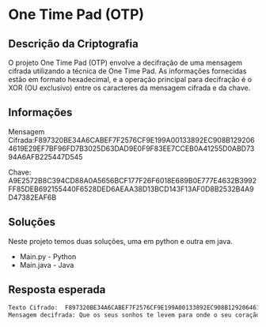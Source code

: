 # One Time Pad (OTP)

## Descrição da Criptografia

O projeto One Time Pad (OTP) envolve a decifração de uma mensagem cifrada utilizando a técnica de One Time Pad. As informações fornecidas estão em formato hexadecimal, e a operação principal para decifração é o XOR (OU exclusivo) entre os caracteres da mensagem cifrada e da chave.


## Informações

Mensagem Cifrada:F897320BE34A6CABEF7F2576CF9E199A00133892EC908B1292064619E29EF7BF96FD7B3025D63DAD9E0F9F83EE7CCEB0A41255D0ABD7394A6AFB225447D545

Chave: A9E2572B8C394CD88A0A5656BCF177F26F6018E689B0E777E4632B3992FF85DEB692155440F6528DED6AEAA38D13BCD143F13AF0D8B2532B4A9D47382EAF6B


## Soluções
Neste projeto temos duas soluções, uma em python e outra em java.

- Main.py - Python
- Main.java - Java

## Resposta esperada

```bash
Texto Cifrado:  F897320BE34A6CABEF7F2576CF9E199A00133892EC908B1292064619E29EF7BF96FD7B3025D63DAD9E0F9F83EE7CCEB0A41255D0ABD7394A6AFB225447D545
Mensagem decifrada: Que os seus sonhos te levem para onde o seu coração seja feliz.
 ```



